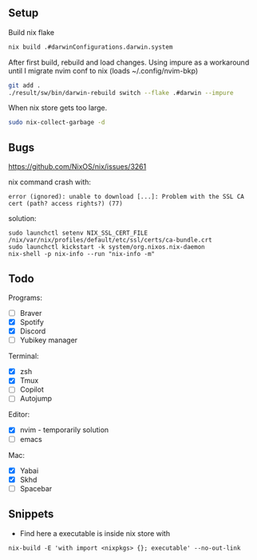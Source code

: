 ## Setup 

Build nix flake

```bash
nix build .#darwinConfigurations.darwin.system
```

After first build, rebuild and load changes.
Using impure as a workaround until I migrate nvim conf to nix (loads ~/.config/nvim-bkp)

```bash
git add .
./result/sw/bin/darwin-rebuild switch --flake .#darwin --impure
```

When nix store gets too large.

```bash
sudo nix-collect-garbage -d
```

## Bugs

https://github.com/NixOS/nix/issues/3261

nix command crash with:
  ```
  error (ignored): unable to download [...]: Problem with the SSL CA cert (path? access rights?) (77)
  ```

solution:
  ```
  sudo launchctl setenv NIX_SSL_CERT_FILE /nix/var/nix/profiles/default/etc/ssl/certs/ca-bundle.crt
  sudo launchctl kickstart -k system/org.nixos.nix-daemon
  nix-shell -p nix-info --run "nix-info -m"
  ```

## Todo

Programs:

- [ ] Braver
- [x] Spotify
- [x] Discord
- [ ] Yubikey manager

Terminal:

- [x] zsh
- [x] Tmux
- [ ] Copilot
- [ ] Autojump

Editor: 

- [x] nvim - temporarily solution
- [ ] emacs

Mac:

- [x] Yabai
- [x] Skhd
- [ ] Spacebar

## Snippets

- Find here a executable is inside nix store with
```
nix-build -E 'with import <nixpkgs> {}; executable' --no-out-link
```
